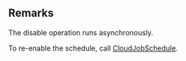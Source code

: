 ## Remarks  
 The disable operation runs asynchronously.  
  
 To re-enable the schedule, call [CloudJobSchedule](assetId:///T:Microsoft.Azure.Batch.CloudJobSchedule?qualifyHint=False&autoUpgrade=True).